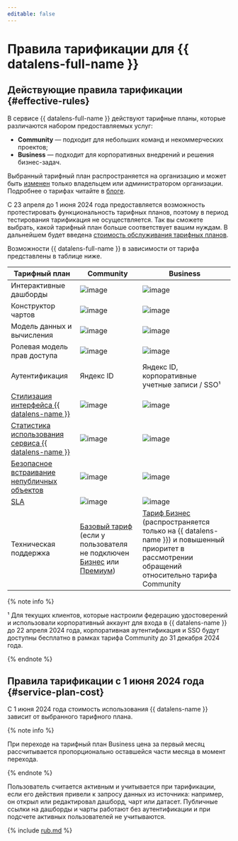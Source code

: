 ```yaml
---
editable: false
---
```


# Правила тарификации для {{ datalens-full-name }}


## Действующие правила тарификации {#effective-rules}

В сервисе {{ datalens-full-name }} действуют тарифные планы, которые различаются набором предоставляемых услуг:

* **Community** — подходит для небольших команд и некоммерческих проектов;
* **Business** — подходит для корпоративных внедрений и решения бизнес-задач.

Выбранный тарифный план распространяется на организацию и может быть [изменен](./settings/service-plan.md#change-service-plan) только владельцем или администратором организации. Подробнее о тарифах читайте в [блоге](https://yandex.cloud/ru/blog/posts/2024/03/datalens-tariffs).

С 23 апреля до 1 июня 2024 года предоставляется возможность протестировать функциональность тарифных планов, поэтому в период тестирования тарификация не осуществляется. Так вы сможете выбрать, какой тарифный план больше соответствует вашим нуждам. В дальнейшем будет введена [стоимость обслуживания тарифных планов](#service-plan-cost).

Возможности {{ datalens-full-name }} в зависимости от тарифа представлены в таблице ниже.

**Тарифный план**  | **Community** | **Business**
------------------ |---------------|---------------
Интерактивные дашборды | ![image](../_assets/common/yes.svg) | ![image](../_assets/common/yes.svg)   
Конструктор чартов | ![image](../_assets/common/yes.svg) | ![image](../_assets/common/yes.svg)   
Модель данных и вычисления | ![image](../_assets/common/yes.svg) | ![image](../_assets/common/yes.svg)   
Ролевая модель прав доступа | ![image](../_assets/common/yes.svg) | ![image](../_assets/common/yes.svg)   
Аутентификация | Яндекс ID | Яндекс ID, корпоративные учетные записи / SSO¹
[Стилизация интерфейса {{ datalens-name }}](./settings/ui-customization.md) | ![image](../_assets/common/no.svg) | ![image](../_assets/common/yes.svg) 
[Статистика использования сервиса {{ datalens-name }}](./operations/connection/create-usage-tracking.md) | ![image](../_assets/common/no.svg) | ![image](../_assets/common/yes.svg) 
[Безопасное встраивание непубличных объектов](./dashboard/embedded-objects.md#private-embedding) | ![image](../_assets/common/no.svg) | ![image](../_assets/common/yes.svg) 
[SLA](https://yandex.ru/legal/cloud_sla_datalens) | ![image](../_assets/common/no.svg) | ![image](../_assets/common/yes.svg)  
Техническая поддержка | [Базовый тариф](../support/pricing.md#base) (если у пользователя не подключен [Бизнес](../support/pricing.md#business) или [Премиум](../support/pricing.md#premium)) | [Тариф Бизнес](../support/pricing.md#business) (распространяется только на {{ datalens-name }}) и повышенный приоритет в рассмотрении обращений относительно тарифа Community

{% note info %}

¹ Для текущих клиентов, которые настроили федерацию удостоверений и использовали корпоративный аккаунт для входа в {{ datalens-name }} до 22 апреля 2024 года, корпоративная аутентификация и SSO будут доступны бесплатно в рамках тарифа Community до 31 декабря 2024 года.

{% endnote %}

## Правила тарификации с 1 июня 2024 года {#service-plan-cost}

С 1 июня 2024 года стоимость использования {{ datalens-name }} зависит от выбранного тарифного плана.

{% note info %}

При переходе на тарифный план Business цена за первый месяц рассчитывается пропорционально оставшейся части месяца в момент перехода.

{% endnote %}

Пользователь считается активным и учитывается при тарификации, если его действия привели к запросу данных из источника: например, он открыл или редактировал дашборд, чарт или датасет. Публичные ссылки на дашборды и чарты работают без аутентификации и при подсчете активных пользователей не учитываются.


{% include [rub.md](../_pricing/datalens/rub.md) %}



